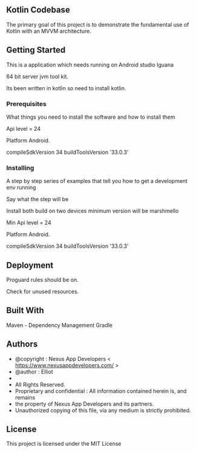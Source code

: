 ## Kotlin Codebase

The primary goal of this project is to demonstrate the fundamental use of Kotlin with an MVVM architecture.

## Getting Started

This is a application which needs running on Android studio Iguana

64 bit server jvm tool kit.

Its been written in kotlin so need to install kotlin.

### Prerequisites


What things you need to install the software and how to install them

Api level = 24

Platform Android.

compileSdkVersion 34
buildToolsVersion '33.0.3'


### Installing
A step by step series of examples that tell you how to get a development env running

Say what the step will be

Install both build on two devices minimum version will be marshmello

Min Api level = 24

Platform Android.

compileSdkVersion 34
buildToolsVersion '33.0.3'


## Deployment

Proguard rules should be on.

Check for unused resources.


## Built With

Maven - Dependency Management
Gradle

## Authors

 *  @copyright : Nexus App Developers < https://www.nexusappdevelopers.com/ >
 *  @author     : Elliot
 *  
 *  All Rights Reserved.
 *  Proprietary and confidential :  All information contained herein is, and remains
 *  the property of Nexus App Developers and its partners.
 *  Unauthorized copying of this file, via any medium is strictly prohibited.
 


## License

This project is licensed under the MIT License
